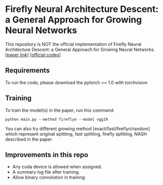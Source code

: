 
# Firefly Neural Architecture Descent: a General Approach for Growing Neural Networks

This repository is NOT the official implementation of Firefly Neural Architecture Descent: a General Approach for Growing Neural Networks.
[[paper link]](https://arxiv.org/pdf/2102.08574.pdf)
[[official codes]](https://github.com/klightz/Firefly)

## Requirements

To run the code, please download the pytorch >= 1.0 with torchvision


## Training

To train the model(s) in the paper, run this command:

```train
python main.py --method fireflyn --model vgg19
```

You can also try different growing method [exact/fast/fireflyn/random] which represent original splitting, fast splitting, firefly splitting, NASH described in the paper.

## Improvements in this repo

- Any cuda device is allowed when assigned.
- A summary log file after training.
- Allow binary convolution in training.